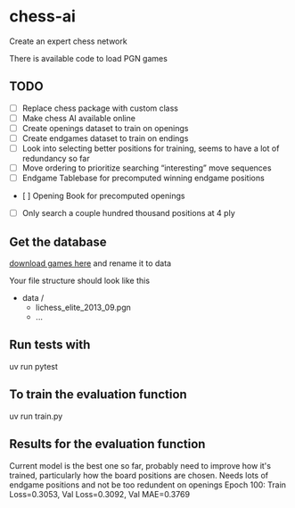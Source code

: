 # chess-ai

Create an expert chess network

There is available code to load PGN games

## TODO

- [ ] Replace chess package with custom class
- [ ] Make chess AI available online
- [ ] Create openings dataset to train on openings
- [ ] Create endgames dataset to train on endings
- [ ] Look into selecting better positions for training, seems to have a lot of redundancy so far
- [ ] Move ordering to prioritize searching “interesting” move sequences
- [ ] Endgame Tablebase for precomputed winning endgame positions
- [ ] Opening Book for precomputed openings
- [ ] Only search a couple hundred thousand positions at 4 ply

## Get the database

[download games here](https://odysee.com/@Toadofsky:b/Lichess-Elite-Database:b) and rename it to data

Your file structure should look like this

- data /
  - lichess_elite_2013_09.pgn
  - ...

## Run tests with

uv run pytest

## To train the evaluation function

uv run train.py

## Results for the evaluation function

Current model is the best one so far, probably need to improve how it's trained, particularly how the board positions are chosen. Needs lots of endgame positions and not be too redundent on openings
Epoch 100: Train Loss=0.3053, Val Loss=0.3092, Val MAE=0.3769
